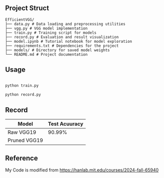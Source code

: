 ## Project Struct

```
EfficientVGG/ 
├── data.py # Data loading and preprocessing utilities 
├── vgg.py # VGG model implementation 
├── train.py # Training script for models 
├── record.py # Evaluation and result visualization 
├── model.ipynb # Tutorial notebook for model exploration 
├── requirements.txt # Dependencies for the project 
├── models/ # Directory for saved model weights 
└── README.md # Project documentation
```

## Usage

```bash

python train.py

python record.py

```

## Record

| Model | Test Acuuracy |
| ---- | ---- |
| Raw VGG19 | 90.99% |
| Pruned VGG19|  |


## Reference

My Code is modified from https://hanlab.mit.edu/courses/2024-fall-65940